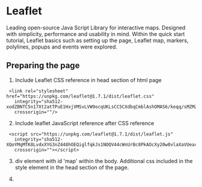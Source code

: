 # Leaflet
Leading open-source Java Script Library for interactive maps. Designed with simplicity, performance and usability in mind. Within the quick start tutorial, Leaflet basics such as setting up the page, Leaflet map, markers, polylines, popups and events were explored.
## Preparing the page
1. Include Leaflet CSS reference in head section of html page
```
 <link rel="stylesheet" href="https://unpkg.com/leaflet@1.7.1/dist/leaflet.css"
   integrity="sha512-xodZBNTC5n17Xt2atTPuE1HxjVMSvLVW9ocqUKLsCC5CXdbqCmblAshOMAS6/keqq/sMZMZ19scR4PsZChSR7A=="
   crossorigin=""/>
```
2. Include leaflet JavaScript reference after CSS reference
```
 <script src="https://unpkg.com/leaflet@1.7.1/dist/leaflet.js"
   integrity="sha512-XQoYMqMTK8LvdxXYG3nZ448hOEQiglfqkJs1NOQV44cWnUrBc8PkAOcXy20w0vlaXaVUearIOBhiXZ5V3ynxwA=="
   crossorigin=""></script>
```
3. div element with id 'map' within the body. Additional css included in the style element in the head section of the page.

4. 


